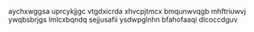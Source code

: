 aychxwggsa uprcykjjgc vtgdxicrda xhvcpjtmcx bmqunwvqgb mhftriuwvj ywqbsbrjgs lmlcxbqndq sejjusafii ysdwpglnhn
bfahofaaqi dlcoccdguv

